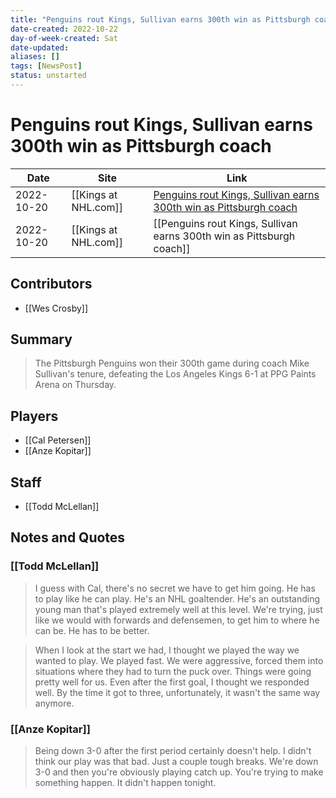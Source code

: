 ```yaml
---
title: "Penguins rout Kings, Sullivan earns 300th win as Pittsburgh coach"
date-created: 2022-10-22
day-of-week-created: Sat
date-updated: 
aliases: []
tags: [NewsPost]
status: unstarted
---
```


# Penguins rout Kings, Sullivan earns 300th win as Pittsburgh coach

| Date       | Site                 | Link                                                                                                                                                       |
| ---------- | -------------------- | ---------------------------------------------------------------------------------------------------------------------------------------------------------- |
| 2022-10-20 | [[Kings at NHL.com]] | [Penguins rout Kings, Sullivan earns 300th win as Pittsburgh coach](https://www.nhl.com/news/los-angeles-kings-pittsburgh-penguins-game-recap/c-336230268) |
| 2022-10-20 | [[Kings at NHL.com]] | [[Penguins rout Kings, Sullivan earns 300th win as Pittsburgh coach]]                                                                                      |

## Contributors
- [[Wes Crosby]]


## Summary
> The Pittsburgh Penguins won their 300th game during coach Mike Sullivan's tenure, defeating the Los Angeles Kings 6-1 at PPG Paints Arena on Thursday. 


## Players
- [[Cal Petersen]]
- [[Anze Kopitar]]


## Staff
- [[Todd McLellan]]


## Notes and Quotes
### [[Todd McLellan]]
> I guess with Cal, there's no secret we have to get him going. He has to play like he can play. He's an NHL goaltender. He's an outstanding young man that's played extremely well at this level. We're trying, just like we would with forwards and defensemen, to get him to where he can be. He has to be better.

> When I look at the start we had, I thought we played the way we wanted to play. We played fast. We were aggressive, forced them into situations where they had to turn the puck over. Things were going pretty well for us. Even after the first goal, I thought we responded well. By the time it got to three, unfortunately, it wasn't the same way anymore.

### [[Anze Kopitar]]
> Being down 3-0 after the first period certainly doesn't help. I didn't think our play was that bad. Just a couple tough breaks. We're down 3-0 and then you're obviously playing catch up. You're trying to make something happen. It didn't happen tonight.

